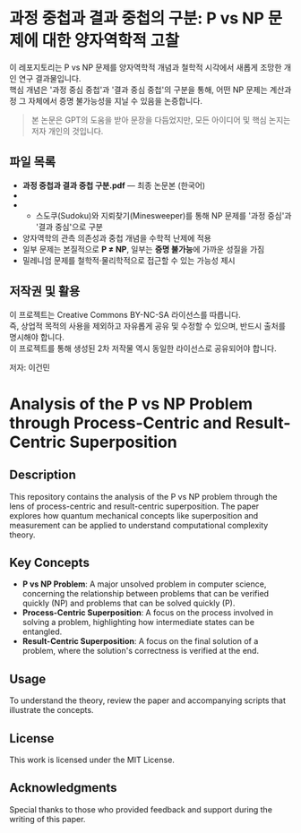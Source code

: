 # 과정 중첩과 결과 중첩의 구분: P vs NP 문제에 대한 양자역학적 고찰

이 레포지토리는 P vs NP 문제를 양자역학적 개념과 철학적 시각에서 새롭게 조망한 개인 연구 결과물입니다.  
핵심 개념은 '과정 중심 중첩'과 '결과 중심 중첩'의 구분을 통해, 어떤 NP 문제는 계산과정 그 자체에서 증명 불가능성을 지닐 수 있음을 논증합니다.

> 본 논문은 GPT의 도움을 받아 문장을 다듬었지만, 모든 아이디어 및 핵심 논지는 저자 개인의 것입니다.

## 파일 목록

- **과정 중첩과 결과 중첩 구분.pdf** — 최종 논문본 (한국어)
- 
- - 스도쿠(Sudoku)와 지뢰찾기(Minesweeper)를 통해 NP 문제를 '과정 중심'과 '결과 중심'으로 구분
- 양자역학의 관측 의존성과 중첩 개념을 수학적 난제에 적용
- 일부 문제는 본질적으로 **P ≠ NP**, 일부는 **증명 불가능**에 가까운 성질을 가짐
- 밀레니엄 문제를 철학적·물리학적으로 접근할 수 있는 가능성 제시

## 저작권 및 활용
이 프로젝트는 Creative Commons BY-NC-SA 라이선스를 따릅니다.  
즉, 상업적 목적의 사용을 제외하고 자유롭게 공유 및 수정할 수 있으며, 반드시 출처를 명시해야 합니다.  
이 프로젝트를 통해 생성된 2차 저작물 역시 동일한 라이선스로 공유되어야 합니다.

저자: 이건민

# Analysis of the P vs NP Problem through Process-Centric and Result-Centric Superposition

## Description
This repository contains the analysis of the P vs NP problem through the lens of process-centric and result-centric superposition. The paper explores how quantum mechanical concepts like superposition and measurement can be applied to understand computational complexity theory.

## Key Concepts
- **P vs NP Problem**: A major unsolved problem in computer science, concerning the relationship between problems that can be verified quickly (NP) and problems that can be solved quickly (P).
- **Process-Centric Superposition**: A focus on the process involved in solving a problem, highlighting how intermediate states can be entangled.
- **Result-Centric Superposition**: A focus on the final solution of a problem, where the solution's correctness is verified at the end.

## Usage
To understand the theory, review the paper and accompanying scripts that illustrate the concepts.

## License
This work is licensed under the MIT License.

## Acknowledgments
Special thanks to those who provided feedback and support during the writing of this paper.

